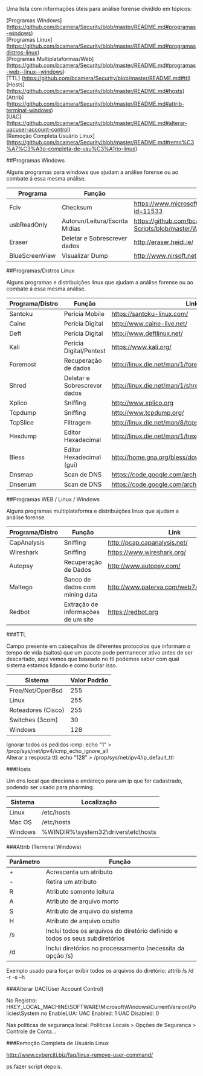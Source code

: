 Uma lista com informações úteis para análise forense dividido em tópicos:

[Programas Windows] (https://github.com/bcamera/Security/blob/master/README.md#programas-windows)                      
[Programas Linux] (https://github.com/bcamera/Security/blob/master/README.md#programasdistros-linux)                   
[Programas Multiplataformas/Web] (https://github.com/bcamera/Security/blob/master/README.md#programas-web--linux--windows)    
[TTL] (https://github.com/bcamera/Security/blob/master/README.md#ttl)                                                  
[Hosts] (https://github.com/bcamera/Security/blob/master/README.md#hosts)                                              
[Attrib] (https://github.com/bcamera/Security/blob/master/README.md#attrib-terminal-windows)                                  
[UAC] (https://github.com/bcamera/Security/blob/master/README.md#alterar-uacuser-account-control)                      
[Remoção Completa Usuário Linux] (https://github.com/bcamera/Security/blob/master/README.md#remo%C3%A7%C3%A3o-completa-de-usu%C3%A1rio-linux)

##Programas Windows

Alguns programas para windows que ajudam a análise forense ou ao combate á essa mesma análise.

Programa | Função | Link
------------ | ------------- | -------------
Fciv | Checksum | https://www.microsoft.com/en-us/download/details.aspx?id=11533
usbReadOnly | Autorun/Leitura/Escrita Mídias | https://github.com/bcamera/Meus-Scripts/blob/master/Windows/usbReadOnly.bat
Eraser | Deletar e Sobrescrever dados |http://eraser.heidi.ie/ 
BlueScreenView | Visualizar Dump | http://www.nirsoft.net/utils/blue_screen_view.html#DownloadLinks
  

##Programas/Distros Linux

Alguns programas e distribuições linux que ajudam a análise forense ou ao combate á essa mesma análise.

Programa/Distro | Função | Link
------------ | ------------- | -------------
Santoku | Perícia Mobile | https://santoku-linux.com/
Caine | Perícia Digital | http://www.caine-live.net/
Deft  | Perícia Digital | http://www.deftlinux.net/
Kali | Perícia Digital/Pentest | https://www.kali.org/
Foremost | Recuperação de dados | http://linux.die.net/man/1/foremost
Shred | Deletar e Sobrescrever dados | http://linux.die.net/man/1/shred
Xplico | Sniffing | http://www.xplico.org
Tcpdump | Sniffing | http://www.tcpdump.org/
TcpSlice | Filtragem | http://linux.die.net/man/8/tcpslice
Hexdump | Editor Hexadecimal | http://linux.die.net/man/1/hexdump
Bless | Editor Hexadecimal (gui) | http://home.gna.org/bless/downloads.html
Dnsmap | Scan de DNS | https://code.google.com/archive/p/dnsmap/downloads
Dnsenum | Scan de DNS | https://code.google.com/archive/p/dnsenum/downloads



##Programas WEB / Linux / Windows

Alguns programas multiplataforma e distribuições linux que ajudam a análise forense.

Programa/Distro | Função | Link
------------ | ------------- | -------------
CapAnalysis | Sniffing | http://pcap.capanalysis.net/
Wireshark | Sniffing  | https://www.wireshark.org/
Autopsy | Recuperação de Dados | http://www.autopsy.com/
Maltego | Banco de dados com mining data | http://www.paterva.com/web7/downloads.php  
Redbot | Extração de informações de um site | https://redbot.org

###TTL

Campo presente em cabeçalhos de diferentes protocolos que informam o tempo de vida (saltos) que um pacote pode permanecer ativo antes de ser descartado, aqui vemos que baseado no ttl podemos saber com qual sistema estamos lidando e como burlar isso.

Sistema | Valor Padrão
------------ | -------------
Free/Net/OpenBsd | 255
Linux | 255
Roteadores (Cisco) | 255
Switches (3com) | 30
Windows | 128

Ignorar todos os pedidos icmp: echo "1" > /prop/sys/net/ipv4/icmp_echo_ignore_all                                             
Alterar a resposta ttl: echo "128" > /prop/sys/net/ipv4/ip_default_ttl

###Hosts

Um dns local que direciona o endereço para um ip que for cadastrado, podendo ser usado para pharming.

Sistema | Localização
------------ | -------------
Linux | /etc/hosts
Mac OS | /etc/hosts
Windows | %WINDIR%\system32\drivers\etc\hosts

###Attrib (Terminal Windows)

Parâmetro | Função
------------ | -------------
+ | Acrescenta um atributo
- | Retira um atributo
R | Atributo somente leitura
A | Atributo de arquivo morto
S | Atributo de arquivo do sistema
H | Atributo de arquivo oculto
/s |  Inclui todos os arquivos do diretório definido e todos os seus subdiretórios
/d |  Inclui diretórios no processamento (necessita da opção /s)

Exemplo usado para forçar exibir todos os arquivos do diretório:  attrib /s /d -r -s –h


###Alterar UAC(User Account Control)

No Registro: HKEY_LOCAL_MACHINE\SOFTWARE\Microsoft\Windows\CurrentVersion\Policies\System no EnableLUA:
UAC Enabled: 1
UAC Disabled: 0

Nas políticas de segurança local: Políticas Locais > Opções de Segurança > Controle de Conta...

###Remoção Completa de Usuário Linux

http://www.cyberciti.biz/faq/linux-remove-user-command/

ps:fazer script depois.
